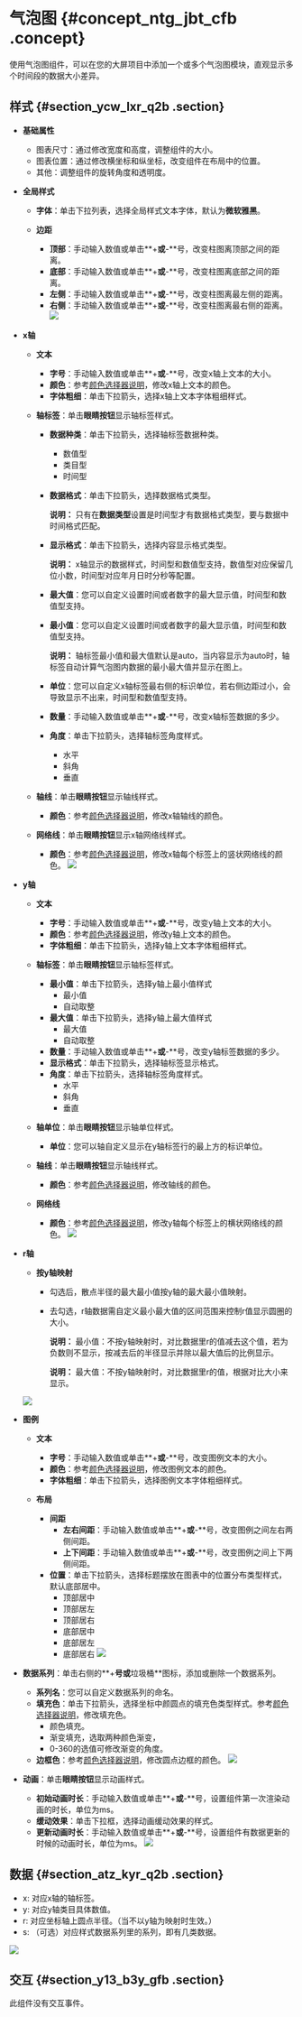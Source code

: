 # 气泡图 {#concept_ntg_jbt_cfb .concept}

使用气泡图组件，可以在您的大屏项目中添加一个或多个气泡图模块，直观显示多个时间段的数据大小差异。

## 样式 {#section_ycw_lxr_q2b .section}

-   **基础属性**

    -   图表尺寸：通过修改宽度和高度，调整组件的大小。
    -   图表位置：通过修改横坐标和纵坐标，改变组件在布局中的位置。
    -   其他：调整组件的旋转角度和透明度。
-   **全局样式**
    -   **字体**：单击下拉列表，选择全局样式文本字体，默认为**微软雅黑**。
    -   **边距**

        -   **顶部**：手动输入数值或单击**+**或**-**号，改变柱图离顶部之间的距离。
        -   **底部**：手动输入数值或单击**+**或**-**号，改变柱图离底部之间的距离。
        -   **左侧**：手动输入数值或单击**+**或**-**号，改变柱图离最左侧的距离。
        -   **右侧**：手动输入数值或单击**+**或**-**号，改变柱图离最右侧的距离。
        ![](http://static-aliyun-doc.oss-cn-hangzhou.aliyuncs.com/assets/img/21295/154174438611803_zh-CN.png)

-   **x轴**
    -   **文本**
        -   **字号**：手动输入数值或单击**+**或**-**号，改变x轴上文本的大小。
        -   **颜色**：参考[颜色选择器说明](cn.zh-CN/用户指南/管理组件/设置组件样式/配置项说明.md#section_kdw_vj4_t2b)，修改x轴上文本的颜色。
        -   **字体粗细**：单击下拉箭头，选择x轴上文本字体粗细样式。
    -   **轴标签**：单击**眼睛按钮**显示轴标签样式。
        -   **数据种类**：单击下拉箭头，选择轴标签数据种类。
            -   数值型
            -   类目型
            -   时间型
        -   **数据格式**：单击下拉箭头，选择数据格式类型。

            **说明：** 只有在**数据类型**设置是时间型才有数据格式类型，要与数据中时间格式匹配。

        -   **显示格式**：单击下拉箭头，选择内容显示格式类型。

            **说明：** x轴显示的数据样式，时间型和数值型支持，数值型对应保留几位小数，时间型对应年月日时分秒等配置。

        -   **最大值**：您可以自定义设置时间或者数字的最大显示值，时间型和数值型支持。
        -   **最小值**：您可以自定义设置时间或者数字的最大显示值，时间型和数值型支持。

            **说明：** 轴标签最小值和最大值默认是auto，当内容显示为auto时，轴标签自动计算气泡图内数据的最小最大值并显示在图上。

        -   **单位**：您可以自定义x轴标签最右侧的标识单位，若右侧边距过小，会导致显示不出来，时间型和数值型支持。
        -   **数量**：手动输入数值或单击**+**或**-**号，改变x轴标签数据的多少。
        -   **角度**：单击下拉箭头，选择轴标签角度样式。
            -   水平
            -   斜角
            -   垂直
    -   **轴线**：单击**眼睛按钮**显示轴线样式。
        -   **颜色**：参考[颜色选择器说明](cn.zh-CN/用户指南/管理组件/设置组件样式/配置项说明.md#section_kdw_vj4_t2b)，修改x轴轴线的颜色。
    -   **网络线**：单击**眼睛按钮**显示x轴网络线样式。

        -   **颜色**：参考[颜色选择器说明](cn.zh-CN/用户指南/管理组件/设置组件样式/配置项说明.md#section_kdw_vj4_t2b)，修改x轴每个标签上的竖状网络线的颜色。
        ![](http://static-aliyun-doc.oss-cn-hangzhou.aliyuncs.com/assets/img/21295/154174438611804_zh-CN.png)

-   **y轴**
    -   **文本**
        -   **字号**：手动输入数值或单击**+**或**-**号，改变y轴上文本的大小。
        -   **颜色**：参考[颜色选择器说明](cn.zh-CN/用户指南/管理组件/设置组件样式/配置项说明.md#section_kdw_vj4_t2b)，修改y轴上文本的颜色。
        -   **字体粗细**：单击下拉箭头，选择y轴上文本字体粗细样式。
    -   **轴标签**：单击**眼睛按钮**显示轴标签样式。
        -   **最小值**：单击下拉箭头，选择y轴上最小值样式
            -   最小值
            -   自动取整
        -   **最大值**：单击下拉箭头，选择y轴上最大值样式
            -   最大值
            -   自动取整
        -   **数量**：手动输入数值或单击**+**或**-**号，改变y轴标签数据的多少。
        -   **显示格式**：单击下拉箭头，选择轴标签显示格式。
        -   **角度**：单击下拉箭头，选择轴标签角度样式。
            -   水平
            -   斜角
            -   垂直
    -   **轴单位**：单击**眼睛按钮**显示轴单位样式。
        -   **单位**：您可以轴自定义显示在y轴标签行的最上方的标识单位。
    -   **轴线**：单击**眼睛按钮**显示轴线样式。
        -   **颜色**：参考[颜色选择器说明](cn.zh-CN/用户指南/管理组件/设置组件样式/配置项说明.md#section_kdw_vj4_t2b)，修改轴线的颜色。
    -   **网络线**

        -   **颜色**：参考[颜色选择器说明](cn.zh-CN/用户指南/管理组件/设置组件样式/配置项说明.md#section_kdw_vj4_t2b)，修改y轴每个标签上的横状网络线的颜色。
        ![](http://static-aliyun-doc.oss-cn-hangzhou.aliyuncs.com/assets/img/21295/154174438611805_zh-CN.png)

-   **r轴**

    -   **按y轴映射**
        -   勾选后，散点半径的最大最小值按y轴的最大最小值映射。
        -   去勾选，r轴数据需自定义最小最大值的区间范围来控制r值显示圆圈的大小。

            **说明：** 最小值：不按y轴映射时，对比数据里r的值减去这个值，若为负数则不显示，按减去后的半径显示并除以最大值后的比例显示。

            **说明：** 最大值：不按y轴映射时，对比数据里r的值，根据对比大小来显示。

    ![](http://static-aliyun-doc.oss-cn-hangzhou.aliyuncs.com/assets/img/21295/154174438611815_zh-CN.png)

-   **图例**
    -   **文本**
        -   **字号**：手动输入数值或单击**+**或**-**号，改变图例文本的大小。
        -   **颜色**：参考[颜色选择器说明](cn.zh-CN/用户指南/管理组件/设置组件样式/配置项说明.md#section_kdw_vj4_t2b)，修改图例文本的颜色。
        -   **字体粗细**：单击下拉箭头，选择图例文本字体粗细样式。
    -   **布局**

        -   **间距**
            -   **左右间距**：手动输入数值或单击**+**或**-**号，改变图例之间左右两侧间距。
            -   **上下间距**：手动输入数值或单击**+**或**-**号，改变图例之间上下两侧间距。
        -   **位置**：单击下拉箭头，选择标题摆放在图表中的位置分布类型样式，默认底部居中。
            -   顶部居中
            -   顶部居左
            -   顶部居右
            -   底部居中
            -   底部居左
            -   底部居右
        ![](http://static-aliyun-doc.oss-cn-hangzhou.aliyuncs.com/assets/img/21295/154174438611820_zh-CN.png)

-   **数据系列**：单击右侧的**+**号或**垃圾桶**图标，添加或删除一个数据系列。

    -   **系列名**：您可以自定义数据系列的命名。
    -   **填充色**：单击下拉箭头，选择坐标中颜圆点的填充色类型样式。参考[颜色选择器说明](cn.zh-CN/用户指南/管理组件/设置组件样式/配置项说明.md#section_kdw_vj4_t2b)，修改填充色。
        -   颜色填充。
        -   渐变填充，选取两种颜色渐变，
        -   0-360的选值可修改渐变的角度。
    -   **边框色**：参考[颜色选择器说明](cn.zh-CN/用户指南/管理组件/设置组件样式/配置项说明.md#section_kdw_vj4_t2b)，修改圆点边框的颜色。
    ![](http://static-aliyun-doc.oss-cn-hangzhou.aliyuncs.com/assets/img/21295/154174438611828_zh-CN.png)

-   **动画**：单击**眼睛按钮**显示动画样式。

    -   **初始动画时长**：手动输入数值或单击**+**或**-**号，设置组件第一次渲染动画的时长，单位为ms。
    -   **缓动效果**：单击下拉框，选择动画缓动效果的样式。
    -   **更新动画时长**：手动输入数值或单击**+**或**-**号，设置组件有数据更新的时候的动画时长，单位为ms。
    ![](http://static-aliyun-doc.oss-cn-hangzhou.aliyuncs.com/assets/img/21295/154174438621469_zh-CN.png)


## 数据 {#section_atz_kyr_q2b .section}

-   x: 对应x轴的轴标签。
-   y: 对应y轴类目具体数值。
-   r: 对应坐标轴上圆点半径。（当不以y轴为映射时生效。）
-   s: （可选）对应样式数据系列里的系列，即有几类数据。

![](http://static-aliyun-doc.oss-cn-hangzhou.aliyuncs.com/assets/img/21295/154174438611829_zh-CN.png)

## 交互 {#section_y13_b3y_gfb .section}

此组件没有交互事件。

